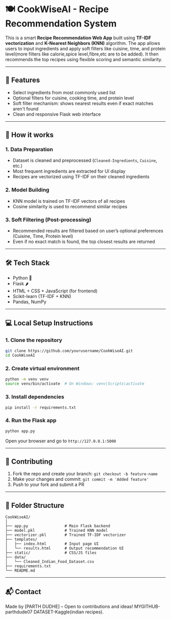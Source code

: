 
# 🍽️ CookWiseAI - Recipe Recommendation System

This is a smart **Recipe Recommendation Web App** built using **TF-IDF vectorization** and **K-Nearest Neighbors (KNN)** algorithm. The app allows users to input ingredients and apply soft filters like cuisine, time, and protein level(more filters like calorie,spice level,fibre,etc are to be added). It then recommends the top recipes using flexible scoring and semantic similarity.

---

## 🚀 Features

- Select ingredients from most commonly used list
- Optional filters for cuisine, cooking time, and protein level
- Soft filter mechanism: shows nearest results even if exact matches aren't found
- Clean and responsive Flask web interface

---

## 🧠 How it works

### 1. Data Preparation
- Dataset is cleaned and preprocessed (`Cleaned-Ingredients`, `Cuisine`, etc.)
- Most frequent ingredients are extracted for UI display
- Recipes are vectorized using TF-IDF on their cleaned ingredients

### 2. Model Building
- KNN model is trained on TF-IDF vectors of all recipes
- Cosine similarity is used to recommend similar recipes

### 3. Soft Filtering (Post-processing)
- Recommended results are filtered based on user’s optional preferences (Cuisine, Time, Protein level)
- Even if no exact match is found, the top closest results are returned

---

## 🛠️ Tech Stack

- Python 🐍
- Flask 🌶️
- HTML + CSS + JavaScript (for frontend)
- Scikit-learn (TF-IDF + KNN)
- Pandas, NumPy

---

## 💻 Local Setup Instructions

### 1. Clone the repository

```bash
git clone https://github.com/yourusername/CookWiseAI.git
cd CookWiseAI
```

### 2. Create virtual environment

```bash
python -m venv venv
source venv/bin/activate  # On Windows: venv\Scripts\activate
```

### 3. Install dependencies

```bash
pip install -r requirements.txt
```

### 4. Run the Flask app

```bash
python app.py
```

Open your browser and go to `http://127.0.0.1:5000`

---

## 🤝 Contributing

1. Fork the repo and create your branch: `git checkout -b feature-name`
2. Make your changes and commit: `git commit -m 'Added feature'`
3. Push to your fork and submit a PR

---

## 📁 Folder Structure

```
CookWiseAI/
│
├── app.py                # Main Flask backend
├── model.pkl             # Trained KNN model
├── vectorizer.pkl        # Trained TF-IDF vectorizer
├── templates/
│   ├── index.html        # Input page UI
│   └── results.html      # Output recommendation UI
├── static/               # CSS/JS files
├── data/
│   └── Cleaned_Indian_Food_Dataset.csv
├── requirements.txt
└── README.md
```

---

## 📬 Contact

Made by [PARTH DUDHE] – Open to contributions and ideas!
MYGITHUB-parthdude07
DATASET-Kaggle(indian recipes).